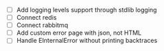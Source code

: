 - [ ] Add logging levels support through stdlib logging 
- [ ] Connect redis
- [ ] Connect rabbitmq
- [ ] Add custom error page with json, not HTML
- [ ] Handle EInternalError without printing backtraces
